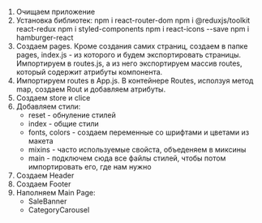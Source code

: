 1. Очищаем приложение
2. Установка библиотек:
   npm i react-router-dom
   npm i @reduxjs/toolkit react-redux
   npm i styled-components
   npm i react-icons --save
   npm i hamburger-react
3. Создаем pages. Кроме создания самих страниц, создаем в папке pages, index.js - из которого и будем экспортировать страницы.
   Импортируем в routes.js, а из него экспортируем массив routes, который содержит атрибуты компонента.
4. Импортируем routes в App.js.
   В контейнере Routes, исползуя метод map, создаем Rout и добавляем атрибуты.
5. Создаем store и clice
6. Добавляем стили:
   - reset - обнуление стилей
   - index - общие стили
   - fonts, colors - создаем переменные со шрифтами и цветами из макета
   - mixins - часто используемые свойста, объеденяем в миксины
   - main - подключем сюда все файлы стилей, чтобы потом импортировать его, где нам нужно
7. Создаем Header
8. Создаем Footer
9. Наполняем Main Page:
   - SaleBanner
   - CategoryCarousel
